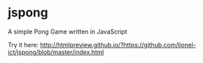 # jspong
A simple Pong Game written in JavaScript

Try it here: http://htmlpreview.github.io/?https://github.com/lionel-ict/jspong/blob/master/index.html
